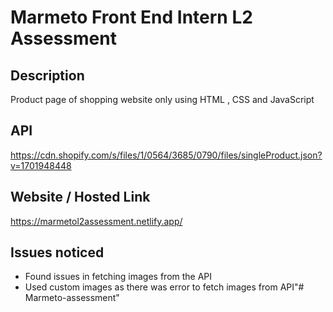 

# Marmeto Front End Intern L2 Assessment

## Description
Product page of shopping website only using HTML , CSS and JavaScript

## API
https://cdn.shopify.com/s/files/1/0564/3685/0790/files/singleProduct.json?v=1701948448

## Website / Hosted Link 
https://marmetol2assessment.netlify.app/

## Issues noticed 
- Found issues in fetching images from the API 
- Used custom images as there was error to fetch images from API"# Marmeto-assessment" 
